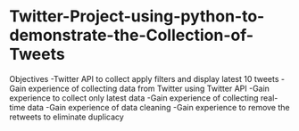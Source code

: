 # Twitter-Project-using-python-to-demonstrate-the-Collection-of-Tweets
Objectives -Twitter API to collect apply filters and display latest 10 tweets -Gain experience of collecting data from Twitter using Twitter API -Gain experience to collect only latest data -Gain experience of collecting real-time data -Gain experience of data cleaning -Gain experience to remove the retweets to eliminate duplicacy
